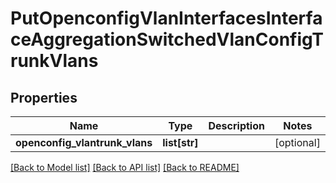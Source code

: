 # PutOpenconfigVlanInterfacesInterfaceAggregationSwitchedVlanConfigTrunkVlans

## Properties
Name | Type | Description | Notes
------------ | ------------- | ------------- | -------------
**openconfig_vlantrunk_vlans** | **list[str]** |  | [optional] 

[[Back to Model list]](../README.md#documentation-for-models) [[Back to API list]](../README.md#documentation-for-api-endpoints) [[Back to README]](../README.md)


